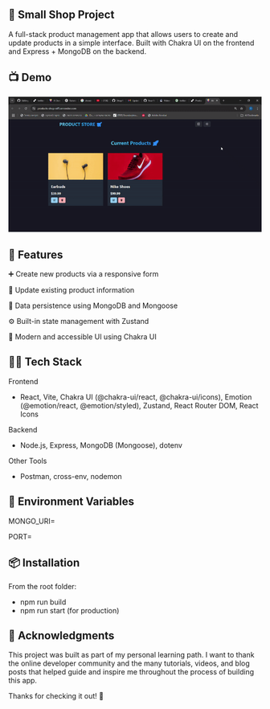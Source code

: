 ## 📌 Small Shop Project
A full-stack product management app that allows users to create and update products in a simple interface. Built with Chakra UI on the frontend and Express + MongoDB on the backend.

## 📺 Demo

![Demo](./gif/product-store.gif)

## 🚀 Features
➕ Create new products via a responsive form

🔄 Update existing product information

💾 Data persistence using MongoDB and Mongoose

⚙️ Built-in state management with Zustand

🎨 Modern and accessible UI using Chakra UI

## 🧑‍💻 Tech Stack
Frontend

- React, Vite, Chakra UI (@chakra-ui/react, @chakra-ui/icons), Emotion (@emotion/react, @emotion/styled), Zustand, React Router DOM, React Icons

Backend

- Node.js, Express, MongoDB (Mongoose), dotenv

Other Tools

- Postman, cross-env, nodemon

## 🔐 Environment Variables
MONGO_URI=

PORT=

## 📦 Installation

From the root folder:

- npm run build 
- npm run start (for production)

## 🙏 Acknowledgments
This project was built as part of my personal learning path. I want to thank the online developer community and the many tutorials, videos, and blog posts that helped guide and inspire me throughout the process of building this app.

Thanks for checking it out! 🌿

